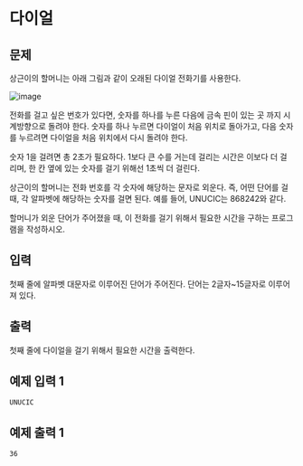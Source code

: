 # 다이얼

## 문제
상근이의 할머니는 아래 그림과 같이 오래된 다이얼 전화기를 사용한다.

![image](https://user-images.githubusercontent.com/67365433/93053479-d2345000-f6a2-11ea-83d4-a582adfb8d0e.png)

전화를 걸고 싶은 번호가 있다면, 숫자를 하나를 누른 다음에 금속 핀이 있는 곳 까지 시계방향으로 돌려야 한다. 숫자를 하나 누르면 다이얼이 처음 위치로 돌아가고, 다음 숫자를 누르려면 다이얼을 처음 위치에서 다시 돌려야 한다.

숫자 1을 걸려면 총 2초가 필요하다. 1보다 큰 수를 거는데 걸리는 시간은 이보다 더 걸리며, 한 칸 옆에 있는 숫자를 걸기 위해선 1초씩 더 걸린다.

상근이의 할머니는 전화 번호를 각 숫자에 해당하는 문자로 외운다. 즉, 어떤 단어를 걸 때, 각 알파벳에 해당하는 숫자를 걸면 된다. 예를 들어, UNUCIC는 868242와 같다.

할머니가 외운 단어가 주어졌을 때, 이 전화를 걸기 위해서 필요한 시간을 구하는 프로그램을 작성하시오.

## 입력
첫째 줄에 알파벳 대문자로 이루어진 단어가 주어진다. 단어는 2글자~15글자로 이루어져 있다.

## 출력
첫째 줄에 다이얼을 걸기 위해서 필요한 시간을 출력한다.

## 예제 입력 1
	UNUCIC
## 예제 출력 1
	36